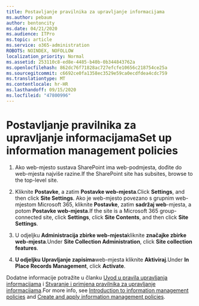 ```yaml
---
title: Postavljanje pravilnika za upravljanje informacijama
ms.author: pebaum
author: bentoncity
ms.date: 04/21/2020
ms.audience: ITPro
ms.topic: article
ms.service: o365-administration
ROBOTS: NOINDEX, NOFOLLOW
localization_priority: Normal
ms.assetid: 253110c8-ed8e-4485-b40b-0b344843762a
ms.openlocfilehash: 862dc76f71828ac727efcfe10656c218754ce25a
ms.sourcegitcommit: c6692ce0fa1358ec3529e59ca0ecdfdea4cdc759
ms.translationtype: MT
ms.contentlocale: hr-HR
ms.lasthandoff: 09/15/2020
ms.locfileid: "47800996"
---
```

# <a name="set-up-information-management-policies"></a><span data-ttu-id="fa442-102">Postavljanje pravilnika za upravljanje informacijama</span><span class="sxs-lookup"><span data-stu-id="fa442-102">Set up information management policies</span></span>

1. <span data-ttu-id="fa442-103">Ako web-mjesto sustava SharePoint ima web-podmjesta, dođite do web-mjesta najviše razine.</span><span class="sxs-lookup"><span data-stu-id="fa442-103">If the SharePoint site has subsites, browse to the top-level site.</span></span>
    
2. <span data-ttu-id="fa442-104">Kliknite **Postavke**, a zatim **Postavke web-mjesta**.</span><span class="sxs-lookup"><span data-stu-id="fa442-104">Click **Settings**, and then click **Site Settings**.</span></span> <span data-ttu-id="fa442-105">Ako je web-mjesto povezano s grupnim web-mjestom Microsoft 365, kliknite **Postavke**, zatim **sadržaj web**-mjesta, a potom **Postavke web-mjesta**.</span><span class="sxs-lookup"><span data-stu-id="fa442-105">If the site is a Microsoft 365 group-connected site, click **Settings**, click **Site Contents**, and then click **Site Settings**.</span></span>
    
3. <span data-ttu-id="fa442-106">U odjeljku **Administracija zbirke web-mjesta**kliknite **značajke zbirke web-mjesta**.</span><span class="sxs-lookup"><span data-stu-id="fa442-106">Under **Site Collection Administration**, click **Site collection features**.</span></span>
    
4. <span data-ttu-id="fa442-107">**U odjeljku Upravljanje zapisima**web-mjesta kliknite **Aktiviraj**.</span><span class="sxs-lookup"><span data-stu-id="fa442-107">Under **In Place Records Management**, click **Activate**.</span></span>
    
<span data-ttu-id="fa442-108">Dodatne informacije potražite u članku [Uvod u pravila upravljanja informacijama](https://go.microsoft.com/fwlink/?linkid=404239) i [Stvaranje i primjena pravilnika za upravljanje informacijama](https://go.microsoft.com/fwlink/?linkid=2003916).</span><span class="sxs-lookup"><span data-stu-id="fa442-108">For more info, see [Introduction to information management policies](https://go.microsoft.com/fwlink/?linkid=404239) and [Create and apply information management policies](https://go.microsoft.com/fwlink/?linkid=2003916).</span></span>
  


